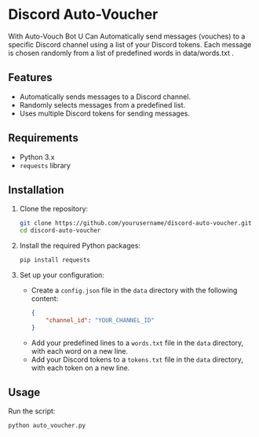 # Discord Auto-Voucher

With Auto-Vouch Bot U Can Automatically send messages (vouches) to a specific Discord channel using a list of your Discord tokens. Each message is chosen randomly from a list of predefined words in data/words.txt .

## Features

- Automatically sends messages to a Discord channel.
- Randomly selects messages from a predefined list.
- Uses multiple Discord tokens for sending messages.

## Requirements

- Python 3.x
- `requests` library

## Installation

1. Clone the repository:
    ```bash
    git clone https://github.com/yourusername/discord-auto-voucher.git
    cd discord-auto-voucher
    ```

2. Install the required Python packages:
    ```bash
    pip install requests
    ```

3. Set up your configuration:
    - Create a `config.json` file in the `data` directory with the following content:
        ```json
        {
            "channel_id": "YOUR_CHANNEL_ID"
        }
        ```
    - Add your predefined lines to a `words.txt` file in the `data` directory, with each word on a new line.
    - Add your Discord tokens to a `tokens.txt` file in the `data` directory, with each token on a new line.

## Usage

Run the script:
```bash
python auto_voucher.py
